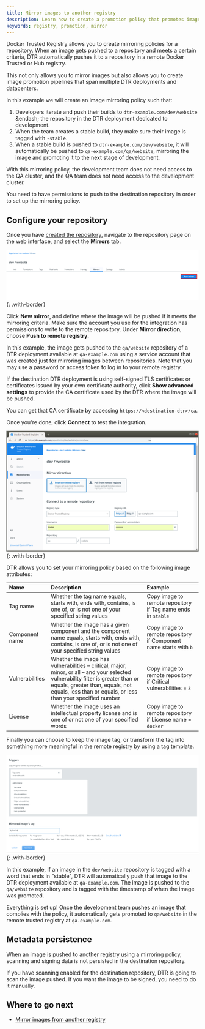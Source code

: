 ```yaml
---
title: Mirror images to another registry
description: Learn how to create a promotion policy that promotes images to an external registry, creating a DTR mirror.
keywords: registry, promotion, mirror
---
```


Docker Trusted Registry allows you to create mirroring policies for a repository.
When an image gets pushed to a repository and meets a certain criteria,
DTR automatically pushes it to a repository in a remote Docker Trusted or Hub registry.

This not only allows you to mirror images but also allows you to create
image promotion pipelines that span multiple DTR deployments and datacenters.

In this example we will create an image mirroring policy such that:

1. Developers iterate and push their builds to `dtr-example.com/dev/website` &endash; the
repository in the DTR deployment dedicated to development.
2. When the team creates a stable build, they make sure their image is tagged
with `-stable`.
3. When a stable build is pushed to `dtr-example.com/dev/website`, it will
automatically be pushed to `qa-example.com/qa/website`, mirroring the image and
promoting it to the next stage of development.

With this mirroring policy, the development team does not need access to the
QA cluster, and the QA team does not need access to the development
cluster.

You need to have permissions to push to the destination repository in order to set up the mirroring policy.

## Configure your repository

Once you have [created the repository](../manage-images/index.md), navigate to
the repository page on the web interface, and select the
**Mirrors** tab.

![create integration](../../images/push-mirror-2.png){: .with-border}

Click **New mirror**, and define where the image will be pushed if
it meets the mirroring criteria. Make sure the account you use for the integration
has permissions to write to the remote repository. Under **Mirror direction**, choose **Push to remote registry**. 

In this example, the image gets pushed to the `qa/website` repository of a
DTR deployment available at `qa-example.com` using a service account
that was created just for mirroring images between repositories. Note that you may use a password or access token to log in to your remote registry.

If the destination DTR deployment is using self-signed TLS certificates or
certificates issued by your own certificate authority, click
**Show advanced settings** to provide the CA certificate used by the
DTR where the image will be pushed.

You can get that CA certificate by accessing `https://<destination-dtr>/ca`.

Once you're done, click **Connect** to test the integration.

![test connection](../../images/push-mirror-3.png){: .with-border}

DTR allows you to set your mirroring policy based on the following image attributes:

| Name            | Description                                        | Example           |
|:----------------|:---------------------------------------------------| :----------------|
| Tag name        | Whether the tag name equals, starts with, ends with, contains, is one of, or is not one of your specified string values | Copy image to remote repository if Tag name ends in `stable`|
| Component name  | Whether the image has a given component and the component name equals, starts with, ends with, contains, is one of, or is not one of your specified string values | Copy image to remote repository if Component name starts with `b` |
| Vulnerabilities | Whether the image has vulnerabilities &ndash; critical, major, minor, or all &ndash; and your selected vulnerability filter is greater than or equals, greater than, equals, not equals, less than or equals, or less than your specified number | Copy image to remote repository if Critical vulnerabilities = `3` |
| License         | Whether the image uses an intellectual property license and is one of or not one of your specified words | Copy image to remote repository if License name = `docker` | 

Finally you can choose to keep the image tag, or transform the tag into
something more meaningful in the remote registry by using a tag template.

![choose policy](../../images/push-mirror-4.png){: .with-border}

In this example, if an image in the `dev/website` repository is tagged with
a word that ends in "stable", DTR will automatically push that image to
the DTR deployment available at `qa-example.com`. The image is pushed to the
`qa/website` repository and is tagged with the timestamp of when the image
was promoted.

Everything is set up! Once the development team pushes an image that complies
with the policy, it automatically gets promoted to `qa/website` in the remote trusted registry at `qa-example.com`.

## Metadata persistence

When an image is pushed to another registry using a mirroring policy, scanning
and signing data is not persisted in the destination repository.

If you have scanning enabled for the destination repository, DTR is going to scan
the image pushed. If you want the image to be signed, you need to do it manually.

## Where to go next

* [Mirror images from another registry](pull-mirror.md)
